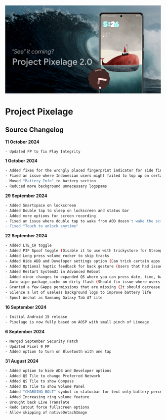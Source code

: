 <p align="center">
<img src="https://github.com/ProjectPixelage/pixelage_changelog/raw/15/pixelage_a15.png" >
</p>





# Project Pixelage #


## **Source Changelog** ##

**11 October 2024**

```bash
- Updated FP to fix Play Integrity
```

**1 October 2024**

```bash
- Added fixes for the wrongly placed fingerprint indicator for side fingerprint devices
- Fixed an issue where Indonesian users might failed to top up on certain apps like BCA using NFC
- Moved "Battery Info" to battery section
- Reduced more background unnecessary logspams
```

**29 September 2024**

```bash
- Added Smartspace on lockscreen
- Added Double tap to sleep on lockscreen and status bar
- Added more options for screen recording
- Fixed an issue where double tap to wake from AOD doesn't wake the screen
- Fixed "Touch to unlock anytime"

```

**22 September 2024**

```bash
- Added LTE_CA toggle
- Added PIF Spoof toggle (Disable it to use with trickystore for Strong Integrity)
- Added Long press volume rocker to skip tracks
- Added Hide ADB and Developer settings option (Can trick certain apps that detects developer options)
- Added Optional haptic feedback for back gesture (Users that had issue with haptics with back gesture can enable this option)
- Added Restart SystemUI in Advanced Reboot
- Added minor changes to expanded QS where you can press date, time, battery, carrier text will opens up the respectively section
- Auto wipe package_cache on dirty flash (Should fix issue where users might faced weird setting overlapping texts after they done dirty flash)
- Granted a few GApps permissions that are missing (It should decrease amount of apps screaming in background about missing permissions)
- Silence a lot of useless background logs to improve battery life
- Spoof Wechat as Samsung Galaxy Tab A7 Lite
```

**16 September 2024**

```bash
- Initial Android 15 release
- Pixelage is now fully based on AOSP with small pinch of Lineage
```

**6 September 2024**

```bash
- Merged September Security Patch
- Updated Pixel 9 FP
- Added option to turn on Bluetooth with one tap
```

**31 August 2024**

```bash
- Added option to hide ADB and Developer options
- Added QS Tile to change Preferred Network
- Added QS Tile to show Compass
- Added QS Tile to show Volume Panel
- Added "CHARGING BOLT" symbol in statusbar for text only battery percentage while charging
- Added Increasing ring volume feature
- Brought back Live Translate
- Redo Cutout force fullscreen options
- Allow skipping of nativeDetachImage
```
